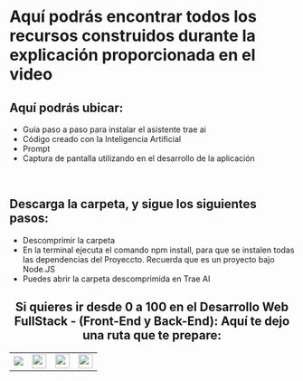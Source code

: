 <h1>Aquí podrás encontrar todos los recursos construidos durante la explicación proporcionada en el video</h1>
<h2>Aquí podrás ubicar:</h2>
<ul>
  <li>Guía paso a paso para instalar el asistente trae ai</li>
  <li>Código creado con la Inteligencia Artificial</li>
  <li>Prompt</li>
  <li>Captura de pantalla utilizando en el desarrollo de la aplicación</li>
</ul>
<br>
<h2>Descarga la carpeta, y sigue los siguientes pasos:</h2>
<ul>
  <li>Descomprimir la carpeta</li>
  <li>En la terminal ejecuta el comando npm install, para que se instalen todas las dependencias del Proyeccto. Recuerda que es un proyecto bajo Node.JS</li>
  <li>Puedes abrir la carpeta descomprimida en Trae AI</li>
</ul>


<h2 style="text-align:center">Si quieres ir desde 0 a 100 en el <strong>Desarrollo Web FullStack</strong> - (Front-End y Back-End): Aquí te dejo una ruta que te prepare:</h2>
<table>
  <tr>
    <td>
      <a href="https://cedavilu.com/curso-desarrollo-web-detalle.html" target="_blank"> <img src="https://cedavilu.com/assets/img/cursos/cursos-1.png" > </a>      
    </td>
    <td>
       <a href="https://cedavilu.com/curso-javascript-detalle.html" target="_blank"><img style="width:25" src="https://cedavilu.com/assets/img/cursos/cursos-2.png" ></a>      
    </td>
    <td>
      <a href= "https://cedavilu.com/curso-javascript-avanzado-detalle.html" target="_blank"><img style="width:25" src="https://cedavilu.com/assets/img/cursos/cursos-3.png" ></a>
    </td>
    <td>
    <a href="https://cedavilu.com/curso-nodejs-detalle.html" target="_blank"> <img style="width:25" src="https://cedavilu.com/assets/img/cursos/cursos-4.png" ></a>
    </td>
  </tr>
</table>
